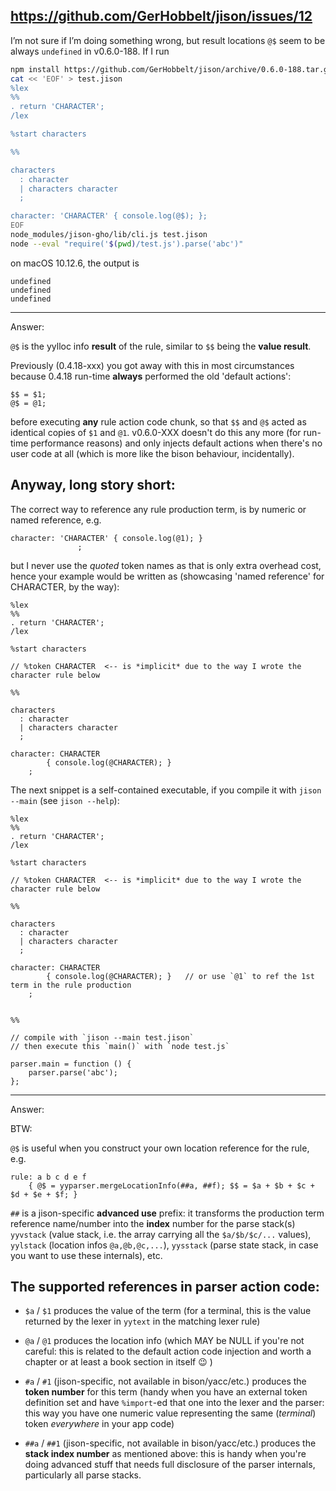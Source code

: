 
## https://github.com/GerHobbelt/jison/issues/12


I’m not sure if I’m doing something wrong, but result locations `@$` seem to be always `undefined` in v0.6.0-188. If I run

```sh
npm install https://github.com/GerHobbelt/jison/archive/0.6.0-188.tar.gz
cat << 'EOF' > test.jison
%lex
%%
. return 'CHARACTER';
/lex

%start characters

%%

characters
  : character
  | characters character
  ;

character: 'CHARACTER' { console.log(@$); };
EOF
node_modules/jison-gho/lib/cli.js test.jison
node --eval "require('$(pwd)/test.js').parse('abc')"
```

on macOS 10.12.6, the output is

```
undefined
undefined
undefined
```

---

Answer:

`@$` is the yylloc info **result** of the rule, similar to `$$` being the **value result**.

Previously (0.4.18-xxx) you got away with this in most circumstances because 0.4.18 run-time **always** performed the old 'default actions':

```
$$ = $1;
@$ = @1;
```

before executing **any** rule action code chunk, so that `$$` and `@$` acted as identical copies of `$1` and `@1`. v0.6.0-XXX doesn't do this any more (for run-time performance reasons) and only injects default actions when there's no user code at all (which is more like the bison behaviour, incidentally).

## Anyway, long story short:

The correct way to reference any rule production term, is by numeric or named reference, e.g.

```
character: 'CHARACTER' { console.log(@1); }
               ;
```

but I never use the *quoted* token names as that is only extra overhead cost, hence your example would be written as (showcasing 'named reference' for CHARACTER, by the way):

```
%lex
%%
. return 'CHARACTER';
/lex

%start characters

// %token CHARACTER  <-- is *implicit* due to the way I wrote the character rule below
 
%%

characters
  : character
  | characters character
  ;

character: CHARACTER 
        { console.log(@CHARACTER); }
    ;
```

The next snippet is a self-contained executable, if you compile it with `jison --main` (see `jison --help`):

```
%lex
%%
. return 'CHARACTER';
/lex

%start characters

// %token CHARACTER  <-- is *implicit* due to the way I wrote the character rule below
 
%%

characters
  : character
  | characters character
  ;

character: CHARACTER 
        { console.log(@CHARACTER); }   // or use `@1` to ref the 1st term in the rule production
    ;


%%

// compile with `jison --main test.jison`
// then execute this `main()` with `node test.js`

parser.main = function () {
	parser.parse('abc');
};
```

---

Answer:

BTW:

`@$` is useful when you construct your own location reference for the rule, e.g. 

```
rule: a b c d e f 
    { @$ = yyparser.mergeLocationInfo(##a, ##f); $$ = $a + $b + $c + $d + $e + $f; }
```

`##` is a jison-specific **advanced use** prefix: it transforms the production term reference name/number into the **index** number for the parse stack(s) `yyvstack` (value stack, i.e. the array carrying all the `$a/$b/$c/...` values), `yylstack` (location infos `@a,@b,@c,...`), `yysstack` (parse state stack, in case you want to use these internals), etc.

## The supported references in parser action code:

- `$a` / `$1` produces the value of the term (for a terminal, this is the value returned by the lexer in `yytext` in the matching lexer rule)
 
- `@a` / `@1` produces the location info (which MAY be NULL if you're not careful: this is related to the default action code injection and worth a chapter or at least a book section in itself 😉 )

- `#a` / `#1` (jison-specific, not available in bison/yacc/etc.) produces the **token number** for this term (handy when you have an external token definition set and have `%import`-ed that one into the lexer and the parser: this way you have one numeric value representing the same (*terminal*) token *everywhere* in your app code)

- `##a` / `##1` (jison-specific, not available in bison/yacc/etc.) produces the **stack index number** as mentioned above: this is handy when you're doing advanced stuff that needs full disclosure of the parser internals, particularly all parse stacks.

